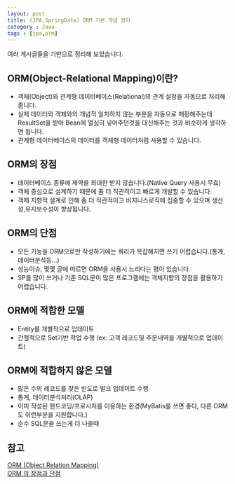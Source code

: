 ```yaml
---
layout: post
title: (JPA,SpringData) ORM 기본 개념 정리
category : Java
tags : [jpa,orm]
---
```

여러 게시글들을 기반으로 정리해 보았습니다.

ORM(Object-Relational Mapping)이란?
----
- 객체(Object)와 관계형 데이터베이스(Relational)의 관계 설정을 자동으로 처리해줍니다.
- 실제 데이터와 객체와의 개념적 일치하지 않는 부분을 자동으로 매핑해주는데 ResultSet을 받아 Bean에 열심히 넣어주던것을 대신해주는 것과 비슷하게 생각하면 됩니다.
- 관계형 데이터베이스의 데이터를 객체형 데이터처럼 사용할 수 있습니다.

ORM의 장점
----
- 데이터베이스 종류에 제약을 최대한 받지 않습니다.(Native Query 사용시 무효)
- 객체 중심으로 설계하기 때문에 좀 더 직관적이고 빠르게 개발할 수 있습니다.
- 객체 지향적 설계로 인해 좀 더 직관적이고 비지니스로직에 집중할 수 있으며 생산성,유지보수성이 향상됩니다.

ORM의 단점
----
- 모든 기능을 ORM으로만 작성하기에는 쿼리가 복잡해지면 쓰기 어렵습니다.(통계, 데이터분석등...)
- 성능이슈, 몇몇 글에 따르면 ORM을 사용시 느리다는 평이 있습니다.
- SP를 많이 쓰거나 기존 SQL문이 많은 프로그램에는 객체지향의 장점을 활용하기 어렵습니다.

ORM에 적합한 모델
----
- Entity를 개별적으로 업데이트
- 간헐적으로 Set기반 작업 수행 (ex: 고객 레코드및 주문내역을 개별적으로 업데이트)

ORM에 적합하지 않은 모델
----
- 많은 수의 레코드를 잦은 빈도로 벌크 업데이트 수행
- 통계, 데이터분석처리(OLAP)
- 이미 작성된 핸드코딩/프로시저를 이용하는 환경(MyBatis를 쓰면 좋다, 다른 ORM도 이런부분을 지원합니다.)
- 순수 SQL문을 쓰는게 더 나을때

참고
----
[ORM (Object Relation Mapping)](http://lilymate.tistory.com/235)    
[ORM 의 장점과 단점](https://gs.saro.me/#!m=elec&jn=718)    
